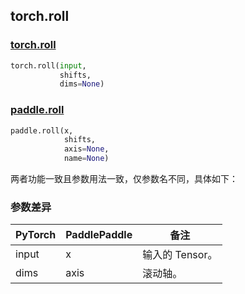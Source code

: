 ## torch.roll
### [torch.roll](https://pytorch.org/docs/stable/generated/torch.roll.html?highlight=roll#torch.roll)

```python
torch.roll(input,
           shifts,
           dims=None)
```

### [paddle.roll](https://www.paddlepaddle.org.cn/documentation/docs/zh/api/paddle/roll_cn.html#roll)

```python
paddle.roll(x,
            shifts,
            axis=None,
            name=None)
```

两者功能一致且参数用法一致，仅参数名不同，具体如下：
### 参数差异
| PyTorch       | PaddlePaddle | 备注                                                   |
| ------------- | ------------ | ------------------------------------------------------ |
| input         | x            | 输入的 Tensor。                   |
| dims          | axis         | 滚动轴。                          |
